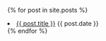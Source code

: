   {% for post in site.posts %}
  <li>
  <a href="{{ post.url }}">{{ post.title }}</a>
  {{ post.date }}
  </li>
  {% endfor %}
